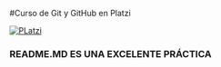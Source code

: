 #Curso de Git y GitHub en Platzi

[![PLatzi](Platzi "PLatzi")](https://crealab.cl/wp-content/uploads/2018/03/Platzi.png "PLatzi")

### README.MD ES UNA EXCELENTE PRÁCTICA
